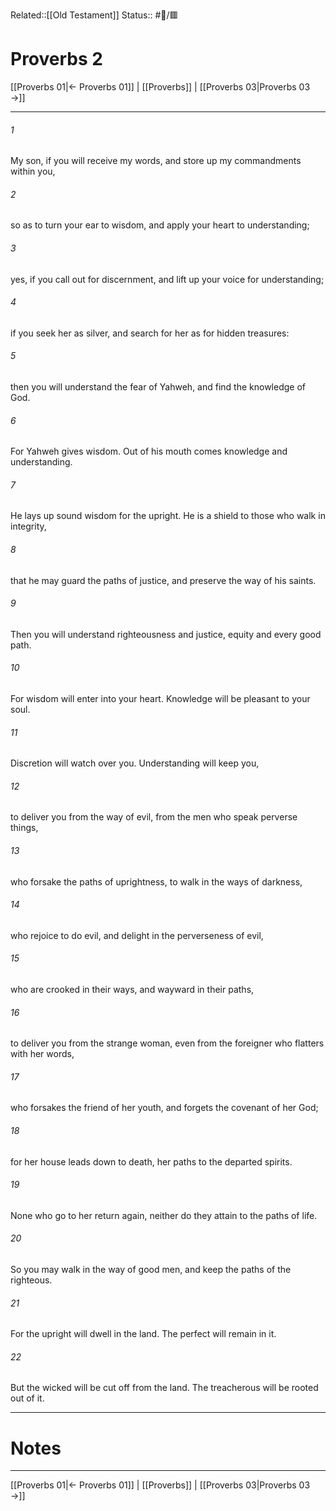 Related::[[Old Testament]]
Status:: #📖/🟥
# Proverbs 2

[[Proverbs 01|← Proverbs 01]] | [[Proverbs]] | [[Proverbs 03|Proverbs 03 →]]
***



###### 1 
My son, if you will receive my words, and store up my commandments within you, 

###### 2 
so as to turn your ear to wisdom, and apply your heart to understanding; 

###### 3 
yes, if you call out for discernment, and lift up your voice for understanding; 

###### 4 
if you seek her as silver, and search for her as for hidden treasures: 

###### 5 
then you will understand the fear of Yahweh, and find the knowledge of God. 

###### 6 
For Yahweh gives wisdom. Out of his mouth comes knowledge and understanding. 

###### 7 
He lays up sound wisdom for the upright. He is a shield to those who walk in integrity, 

###### 8 
that he may guard the paths of justice, and preserve the way of his saints. 

###### 9 
Then you will understand righteousness and justice, equity and every good path. 

###### 10 
For wisdom will enter into your heart. Knowledge will be pleasant to your soul. 

###### 11 
Discretion will watch over you. Understanding will keep you, 

###### 12 
to deliver you from the way of evil, from the men who speak perverse things, 

###### 13 
who forsake the paths of uprightness, to walk in the ways of darkness, 

###### 14 
who rejoice to do evil, and delight in the perverseness of evil, 

###### 15 
who are crooked in their ways, and wayward in their paths, 

###### 16 
to deliver you from the strange woman, even from the foreigner who flatters with her words, 

###### 17 
who forsakes the friend of her youth, and forgets the covenant of her God; 

###### 18 
for her house leads down to death, her paths to the departed spirits. 

###### 19 
None who go to her return again, neither do they attain to the paths of life. 

###### 20 
So you may walk in the way of good men, and keep the paths of the righteous. 

###### 21 
For the upright will dwell in the land. The perfect will remain in it. 

###### 22 
But the wicked will be cut off from the land. The treacherous will be rooted out of it.

---
# Notes


***
[[Proverbs 01|← Proverbs 01]] | [[Proverbs]] | [[Proverbs 03|Proverbs 03 →]]
